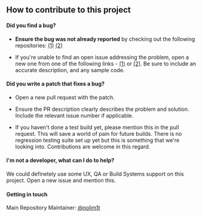 ## How to contribute to this project

#### **Did you find a bug?**

* **Ensure the bug was not already reported** by checking out the following repositories: [(1)](https://gitlab.com/nolim1t/joinmarket-docker/-/issues) [(2)](https://github.com/lncm/joinmarket/issues)

* If you're unable to find an open issue addressing the problem, open a new one from one of the following links - [(1)](https://gitlab.com/nolim1t/joinmarket-docker/-/issues/new) or [(2)](https://github.com/lncm/joinmarket/issues/new). Be sure to include an accurate description, and any sample code.

#### **Did you write a patch that fixes a bug?**

* Open a new pull request with the patch.

* Ensure the PR description clearly describes the problem and solution. Include the relevant issue number if applicable.

* If you haven't done a test build yet, please mention this in the pull request. This will save a world of pain for future builds. There is no regression testing suite set up yet but this is something that we're looking into. Contributions are welcome in this regard.

#### **I'm not a developer, what can I do to help?**

We could definetely use some UX, QA or Build Systems support on this project. Open a new issue and mention this.


#### **Getting in touch**

Main Repository Maintainer: [@nolim1t](https://github.com/nolim1t)

